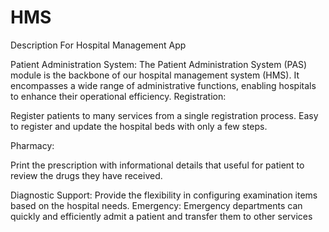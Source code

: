 # HMS
Description For Hospital Management App



Patient Administration System:
The Patient Administration System (PAS) module is the backbone of our hospital management system (HMS). It encompasses a wide range of administrative functions, enabling hospitals to enhance their operational efficiency.
Registration:

Register patients to many services from a single registration process. Easy to register and update the hospital beds with only a few steps.

Pharmacy:
	
Print the prescription with informational details that useful for patient to review the drugs they have received.

Diagnostic Support:	
	Provide the flexibility in configuring examination items based on the hospital needs.
Emergency:
Emergency departments can quickly and efficiently admit a patient and transfer them to other services
